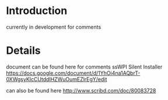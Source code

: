 # Introduction #

currently in development for comments


# Details #
document can be found here for comments
ssWPI Silent Installer
https://docs.google.com/document/d/1YhOi4na1AQbrT-0XWgsyKIcCUtddlHZWuOumEZlrEgY/edit

can also be found here http://www.scribd.com/doc/80083728